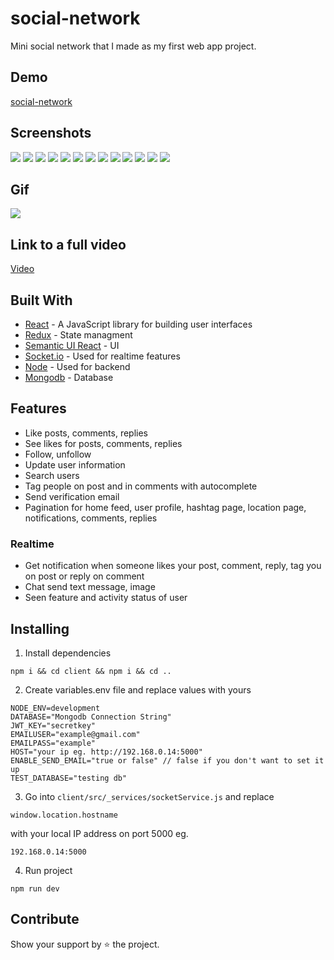 # social-network

Mini social network that I made as my first web app project.

## Demo

[social-network](http://46.101.189.55/login)

## Screenshots

![](screenshots/Screenshot%20from%202020-02-28%2023-25-47.png)
![](screenshots/Screenshot%20from%202020-02-29%2019-02-15.png)
![](screenshots/Screenshot%20from%202020-02-29%2019-04-54.png)
![](screenshots/Screenshot%20from%202020-02-29%2019-06-32.png)
![](screenshots/Screenshot%20from%202020-02-29%2019-07-23.png)
![](screenshots/Screenshot%20from%202020-02-29%2019-07-45.png)
![](screenshots/Screenshot%20from%202020-02-29%2019-07-06.png)
![](screenshots/Screenshot%20from%202020-02-29%2002-19-26.png)
![](screenshots/Screenshot%20from%202020-02-29%2019-21-47.png)
![](screenshots/Screenshot%20from%202020-02-29%2019-01-38.png)
![](screenshots/Screenshot%20from%202020-02-29%2019-08-45.png)
![](screenshots/Screenshot%20from%202020-02-29%2019-25-55.png)
![](screenshots/Screenshot%20from%202020-02-29%2019-26-42.png)

## Gif

![](<screenshots/ezgif.com-video-to-gif%20(1).gif>)

## Link to a full video

[Video](https://streamable.com/5srsv)

## Built With

- [React](https://reactjs.org/) - A JavaScript library for building user interfaces
- [Redux](https://redux.js.org/) - State managment
- [Semantic UI React](https://react.semantic-ui.com/) - UI
- [Socket.io](https://socket.io/) - Used for realtime features
- [Node](https://nodejs.org/en/) - Used for backend
- [Mongodb](https://www.mongodb.com/) - Database

## Features

- Like posts, comments, replies
- See likes for posts, comments, replies
- Follow, unfollow
- Update user information
- Search users
- Tag people on post and in comments with autocomplete
- Send verification email
- Pagination for home feed, user profile, hashtag page, location page, notifications, comments, replies

### Realtime

- Get notification when someone likes your post, comment, reply, tag you on post or reply on comment
- Chat send text message, image
- Seen feature and activity status of user

## Installing

1. Install dependencies

```
npm i && cd client && npm i && cd ..
```

2. Create variables.env file and replace values with yours

```
NODE_ENV=development
DATABASE="Mongodb Connection String"
JWT_KEY="secretkey"
EMAILUSER="example@gmail.com"
EMAILPASS="example"
HOST="your ip eg. http://192.168.0.14:5000"
ENABLE_SEND_EMAIL="true or false" // false if you don't want to set it up
TEST_DATABASE="testing db"
```

3. Go into `client/src/_services/socketService.js` and replace

```
window.location.hostname
```

with your local IP address on port 5000 eg.

```
192.168.0.14:5000
```

4. Run project

```
npm run dev
```

## Contribute

Show your support by ⭐ the project.
